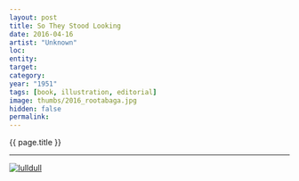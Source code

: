 ```yaml
---
layout: post
title: So They Stood Looking
date: 2016-04-16
artist: "Unknown"
loc: 
entity: 
target: 
category:
year: "1951"
tags: [book, illustration, editorial]
image: thumbs/2016_rootabaga.jpg
hidden: false
permalink:
---
```





<div class="highlight2">{{ page.title }}</div>

---


<div class="post_image">
	<a href="{{ site.baseurl }}/images/posts/2016_rootabaga/001.jpg" target="_blank">
	<img src="{{ site.baseurl }}/images/posts/2016_rootabaga/001.jpg" alt="lulldull"></a>
</div>

